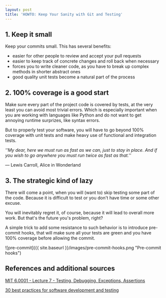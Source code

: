 ```yaml
---
layout: post
title: 'HOWTO: Keep Your Sanity with Git and Testing'
---
```


## 1. Keep it small
Keep your commits small. This has several benefits:
- easier for other people to review and accept your pull requests
- easier to keep track of concrete changes and roll back when necessary
- forces you to write cleaner code, as you have to break up complex methods in shorter abstract ones
- good quality unit tests become a natural part of the process

## 2. 100% coverage is a good start
Make sure every part of the project code is covered by tests, at the very least you can avoid most trivial errors. Which is especially important when you are working with languages like Python and do not want to get annoying runtime surprizes, like syntax errors.

But to properly test your software, you will have to go beyond 100% coverage with unit tests and make heavy use of functional and integration tests.

*''My dear, here we must run as fast as we can, just to stay in place. And if you wish to go anywhere you must run twice as fast as that.''*

— Lewis Carroll, Alice in Wonderland


## 3. The strategic kind of lazy
There will come a point, when you will (want to) skip testing some part of the code. Because it is difficult to test or you don't have time or some other excuse. 

You will inevitably regret it, of course, because it will lead to overall more work. But that's the future you's problem, right?

A simple trick to add some resistance to such behavior is to introduce pre-commit hooks, that will make sure all your tests are green and you have 100% coverage before allowing the commit.

![pre-commit]({{ site.baseurl }}/images/pre-commit-hooks.png "Pre-commit hooks")

## References and additional sources
[MIT 6.0001 - Lecture 7 - Testing, Debugging, Exceptions, Assertions](https://ocw.mit.edu/courses/6-0001-introduction-to-computer-science-and-programming-in-python-fall-2016/resources/mit6_0001f16_lec7/)

[30 best practices for software development and testing](https://opensource.com/article/17/5/30-best-practices-software-development-and-testing)